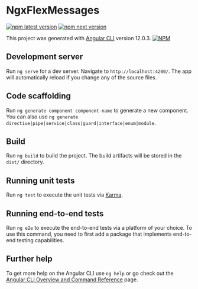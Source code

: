 # NgxFlexMessages

<a href="https://npmjs.org/ngx-flex-messages"><img src="https://img.shields.io/npm/v/ngx-flex-messages/latest.svg" alt="npm latest version" ></a>
<a href="https://npmjs.org/ngx-flex-messages"><img src="https://img.shields.io/npm/v/ngx-flex-messages/canary.svg" alt="npm next version" ></a>

This project was generated with [Angular CLI](https://github.com/angular/angular-cli) version 12.0.3.
[![NPM](https://nodei.co/npm/ngx-flex-messages.png)](https://nodei.co/npm/ngx-flex-messages/)

## Development server

Run `ng serve` for a dev server. Navigate to `http://localhost:4200/`. The app will automatically reload if you change any of the source files.

## Code scaffolding

Run `ng generate component component-name` to generate a new component. You can also use `ng generate directive|pipe|service|class|guard|interface|enum|module`.

## Build

Run `ng build` to build the project. The build artifacts will be stored in the `dist/` directory.

## Running unit tests

Run `ng test` to execute the unit tests via [Karma](https://karma-runner.github.io).

## Running end-to-end tests

Run `ng e2e` to execute the end-to-end tests via a platform of your choice. To use this command, you need to first add a package that implements end-to-end testing capabilities.

## Further help

To get more help on the Angular CLI use `ng help` or go check out the [Angular CLI Overview and Command Reference](https://angular.io/cli) page.
